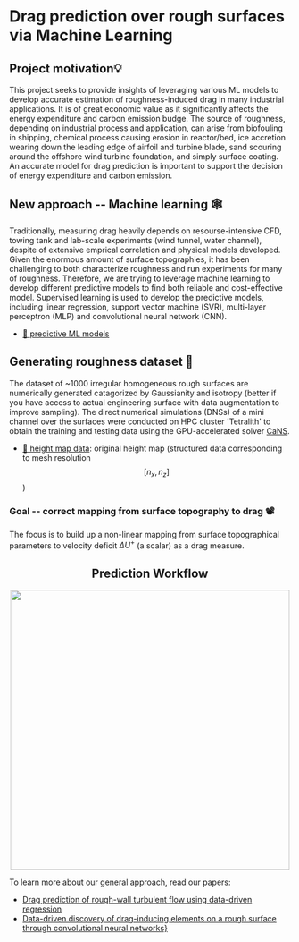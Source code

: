# Drag prediction over rough surfaces via Machine Learning

## Project motivation💡 
This project seeks to provide insights of leveraging various ML models to develop accurate estimation of roughness-induced drag in many industrial applications. It is of great economic value as it significantly affects the energy expenditure and carbon emission budge. The source of roughness, depending on industrial process and application, can arise from biofouling in shipping, chemical process causing erosion in reactor/bed, ice accretion wearing down the leading edge of airfoil and turbine blade, sand scouring around the offshore wind turbine foundation, and simply surface coating. An accurate model for drag prediction is important to support the decision of energy expenditure and carbon emission. 

## New approach -- Machine learning 🕸️
Traditionally, measuring drag heavily depends on resourse-intensive CFD, towing tank and lab-scale experiments (wind tunnel, water channel), despite of extensive emprical correlation and physical models developed. Given the enormous amount of surface topographies, it has been challenging to both characterize roughness and run experiments for many of roughness. Therefore, we are trying to leverage machine learning to develop different predictive models to find both reliable and cost-effective model. Supervised learning is used to develop the predictive models, including linear regression, support vector machine (SVR), multi-layer perceptron (MLP) and convolutional neural network (CNN). 
* [🔗 predictive ML models](model)
  
## Generating roughness dataset 💎
The dataset of ~1000 irregular homogeneous rough surfaces are numerically generated catagorized by Gaussianity and isotropy (better if you have access to actual engineering surface with data augmentation to improve sampling). The direct numerical simulations (DNSs) of a mini channel over the surfaces were conducted on HPC cluster 'Tetralith' to obtain the training and testing data using the GPU-accelerated solver [CaNS](https://github.com/CaNS-World/CaNS). 
* [🔗 height map data](data): original height map (structured data corresponding to mesh resolution $$[n_x,n_z]$$) 

### Goal -- correct mapping from surface topography to drag 📽️
The focus is to build up a non-linear mapping from surface topographical parameters to velocity deficit $\Delta U^+$ (a scalar) as a drag measure. 

<div align="center">
  
## Prediction Workflow 
  <img src="https://github.com/user-attachments/assets/36aaee46-e288-4e4c-80f3-5885e3141946" width="500" />

</div>

To learn more about our general approach, read our papers: <br />
*  [Drag prediction of rough-wall turbulent flow using data-driven regression](http://arxiv.org/abs/2405.09256) <br />
*  [Data-driven discovery of drag-inducing elements on a rough surface through convolutional neural networks}](https://doi.org/10.1063/5.0223064)






